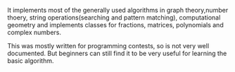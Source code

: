 It implements most of the generally used algorithms in graph theory,number thoery, string operations(searching and pattern matching), computational geometry and implements classes for fractions, matrices, polynomials and complex numbers. 

This was mostly written for programming contests, so is not very well documented. But beginners can still find it to be very useful for learning the basic algorithm. 